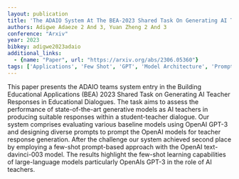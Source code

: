 ```yaml
---
layout: publication
title: 'The ADAIO System At The BEA-2023 Shared Task On Generating AI Teacher Responses In Educational Dialogues'
authors: Adigwe Adaeze 2 And 3, Yuan Zheng 2 And 3
conference: "Arxiv"
year: 2023
bibkey: adigwe2023adaio
additional_links:
  - {name: "Paper", url: "https://arxiv.org/abs/2306.05360"}
tags: ['Applications', 'Few Shot', 'GPT', 'Model Architecture', 'Prompting', 'Reinforcement Learning']
---
```

This paper presents the ADAIO teams system entry in the Building Educational Applications (BEA) 2023 Shared Task on Generating AI Teacher Responses in Educational Dialogues. The task aims to assess the performance of state-of-the-art generative models as AI teachers in producing suitable responses within a student-teacher dialogue. Our system comprises evaluating various baseline models using OpenAI GPT-3 and designing diverse prompts to prompt the OpenAI models for teacher response generation. After the challenge our system achieved second place by employing a few-shot prompt-based approach with the OpenAI text-davinci-003 model. The results highlight the few-shot learning capabilities of large-language models particularly OpenAIs GPT-3 in the role of AI teachers.
